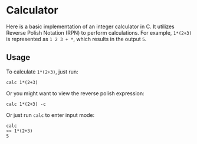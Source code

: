 # Calculator

Here is a basic implementation of an integer calculator in C.
It utilizes Reverse Polish Notation (RPN) to perform calculations.
For example, `1*(2+3)` is represented as `1 2 3 + *`, which results in the output `5`.

## Usage
To calculate `1*(2+3)`, just run:

```
calc 1*(2+3)
```

Or you might want to view the reverse polish expression:
```
calc 1*(2+3) -c
```

Or just run `calc` to enter input mode:
```
calc
>> 1*(2+3)
5
```
